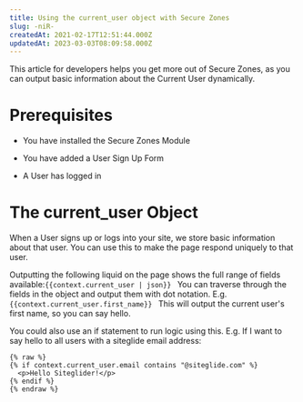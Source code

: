 ```yaml
---
title: Using the current_user object with Secure Zones
slug: -niR-
createdAt: 2021-02-17T12:51:44.000Z
updatedAt: 2023-03-03T08:09:58.000Z
---
```


This article for developers helps you get more out of Secure Zones, as you can output basic information about the Current User dynamically.

# Prerequisites

*   You have installed the Secure Zones Module

*   You have added a User Sign Up Form

*   A User has logged in

# The current\_user Object

When a User signs up or logs into your site, we store basic information about that user. You can use this to make the page respond uniquely to that user.&#x20;

Outputting the following liquid on the page shows the full range of fields available:`{{context.current_user | json}}
`
You can traverse through the fields in the object and output them with dot notation. E.g. `{{context.current_user.first_name}}
`
This will output the current user's first name, so you can say hello. 

You could also use an if statement to run logic using this. E.g. If I want to say hello to all users with a siteglide email address:

```liquid
{% raw %}
{% if context.current_user.email contains "@siteglide.com" %}
  <p>Hello Siteglider!</p>
{% endif %}
{% endraw %}
```
